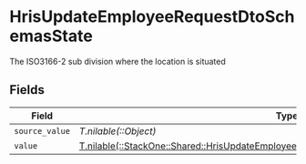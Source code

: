 # HrisUpdateEmployeeRequestDtoSchemasState

The ISO3166-2 sub division where the location is situated


## Fields

| Field                                                                                                                                                                        | Type                                                                                                                                                                         | Required                                                                                                                                                                     | Description                                                                                                                                                                  |
| ---------------------------------------------------------------------------------------------------------------------------------------------------------------------------- | ---------------------------------------------------------------------------------------------------------------------------------------------------------------------------- | ---------------------------------------------------------------------------------------------------------------------------------------------------------------------------- | ---------------------------------------------------------------------------------------------------------------------------------------------------------------------------- |
| `source_value`                                                                                                                                                               | *T.nilable(::Object)*                                                                                                                                                        | :heavy_minus_sign:                                                                                                                                                           | N/A                                                                                                                                                                          |
| `value`                                                                                                                                                                      | [T.nilable(::StackOne::Shared::HrisUpdateEmployeeRequestDtoSchemasWorkLocationStateValue)](../../models/shared/hrisupdateemployeerequestdtoschemasworklocationstatevalue.md) | :heavy_minus_sign:                                                                                                                                                           | N/A                                                                                                                                                                          |